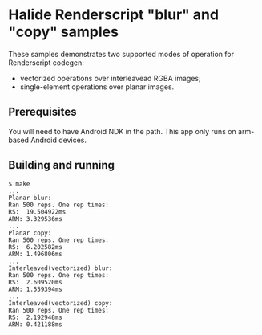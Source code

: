 Halide Renderscript "blur" and "copy" samples
===

These samples demonstrates two supported modes of operation for Renderscript codegen:
 - vectorized operations over interleavead RGBA images;
 - single-element operations over planar images.

Prerequisites
---

You will need to have Android NDK in the path.
This app only runs on arm-based Android devices.

Building and running
---

```
$ make
...
Planar blur:
Ran 500 reps. One rep times:
RS:  19.504922ms
ARM: 3.329536ms
...
Planar copy:
Ran 500 reps. One rep times:
RS:  6.202582ms
ARM: 1.496806ms
...
Interleaved(vectorized) blur:
Ran 500 reps. One rep times:
RS:  2.609520ms
ARM: 1.559394ms
...
Interleaved(vectorized) copy:
Ran 500 reps. One rep times:
RS:  2.192948ms
ARM: 0.421188ms
```
